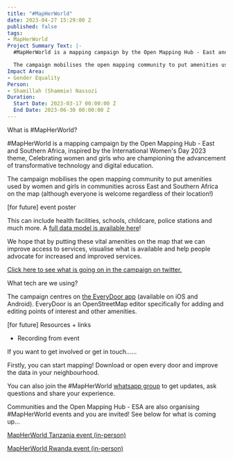 ```yaml
---
title: "#MapHerWorld"
date: 2023-04-27 15:29:00 Z
published: false
tags:
- MapHerWorld
Project Summary Text: |-
  #MapHerWorld is a mapping campaign by the Open Mapping Hub - East and Southern Africa, inspired by the International Women's Day 2023 theme, Celebrating women and girls who are championing the advancement of transformative technology and digital education.

  The campaign mobilises the open mapping community to put amenities used by women and girls in communities across East and Southern Africa on the map (although everyone is welcome regardless of their location!)
Impact Area:
- Gender Equality
Person:
- Shamillah (Shammie) Nassozi
Duration:
  Start Date: 2023-03-17 00:00:00 Z
  End Date: 2023-06-30 00:00:00 Z
---
```


What is #MapHerWorld?

#MapHerWorld is a mapping campaign by the Open Mapping Hub - East and Southern Africa, inspired by the International Women's Day 2023 theme, Celebrating women and girls who are championing the advancement of transformative technology and digital education.

The campaign mobilises the open mapping community to put amenities used by women and girls in communities across East and Southern Africa on the map (although everyone is welcome regardless of their location!)

[for future] event poster

This can include health facilities, schools, childcare, police stations and much more. A [full data model is available here](https://docs.google.com/document/d/1aIaYkWQlxq-E6ofRrvYdXageqWJCkSMGSi2CicLU5wM/edit?usp=sharing)!

We hope that by putting these vital amenities on the map that we can improve access to services, visualise what is available and help people advocate for increased and improved services.

[Click here to see what is going on in the campaign on twitter.](https://twitter.com/search?q=%23mapherworld&src=typed_query)

What tech are we using? 

The campaign centres on [the EveryDoor app](https://every-door.app/) (available on iOS and Android). EveryDoor is an OpenStreetMap editor specifically for adding and editing points of interest and other amenities.

[for future] Resources + links

-   Recording from event

If you want to get involved or get in touch......

Firstly, you can start mapping! Download or open every door and improve the data in your neighbourhood.

You can also join the #MapHerWorld [whatsapp group](https://chat.whatsapp.com/Dl7UeKmH9mZ3csygQxcwJT) to get updates, ask questions and share your experience.

Communities and the Open Mapping Hub - ESA are also organising #MapHerWorld events and you are invited! See below for what is coming up...

[MapHerWorld Tanzania event (in-person)](https://twitter.com/openmapping_esa/status/1650459891797032960/photo/1)

[MapHerWorld Rwanda event (in-person)](https://twitter.com/osm_Rwanda/status/1651504905918488578?s=20)